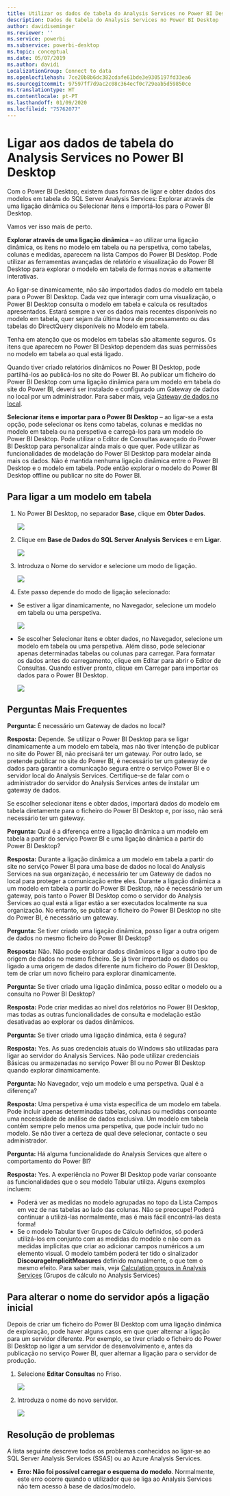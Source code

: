 ```yaml
---
title: Utilizar os dados de tabela do Analysis Services no Power BI Desktop
description: Dados de tabela do Analysis Services no Power BI Desktop
author: davidiseminger
ms.reviewer: ''
ms.service: powerbi
ms.subservice: powerbi-desktop
ms.topic: conceptual
ms.date: 05/07/2019
ms.author: davidi
LocalizationGroup: Connect to data
ms.openlocfilehash: 7ce20b8b6dc382cdafe61bde3e9305197fd33ea6
ms.sourcegitcommit: 97597ff7d9ac2c08c364ecf0c729eab5d59850ce
ms.translationtype: HT
ms.contentlocale: pt-PT
ms.lasthandoff: 01/09/2020
ms.locfileid: "75762077"
---
```

# <a name="connect-to-analysis-services-tabular-data-in-power-bi-desktop"></a>Ligar aos dados de tabela do Analysis Services no Power BI Desktop
Com o Power BI Desktop, existem duas formas de ligar e obter dados dos modelos em tabela do SQL Server Analysis Services: Explorar através de uma ligação dinâmica ou Selecionar itens e importá-los para o Power BI Desktop.

Vamos ver isso mais de perto.

**Explorar através de uma ligação dinâmica** – ao utilizar uma ligação dinâmica, os itens no modelo em tabela ou na perspetiva, como tabelas, colunas e medidas, aparecem na lista Campos do Power BI Desktop. Pode utilizar as ferramentas avançadas de relatório e visualização do Power BI Desktop para explorar o modelo em tabela de formas novas e altamente interativas.

Ao ligar-se dinamicamente, não são importados dados do modelo em tabela para o Power BI Desktop. Cada vez que interagir com uma visualização, o Power BI Desktop consulta o modelo em tabela e calcula os resultados apresentados. Estará sempre a ver os dados mais recentes disponíveis no modelo em tabela, quer sejam da última hora de processamento ou das tabelas do DirectQuery disponíveis no Modelo em tabela. 

Tenha em atenção que os modelos em tabelas são altamente seguros. Os itens que aparecem no Power BI Desktop dependem das suas permissões no modelo em tabela ao qual está ligado.

Quando tiver criado relatórios dinâmicos no Power BI Desktop, pode partilhá-los ao publicá-los no site do Power BI. Ao publicar um ficheiro do Power BI Desktop com uma ligação dinâmica para um modelo em tabela do site do Power BI, deverá ser instalado e configurado um Gateway de dados no local por um administrador. Para saber mais, veja [Gateway de dados no local](service-gateway-onprem.md).

**Selecionar itens e importar para o Power BI Desktop** – ao ligar-se a esta opção, pode selecionar os itens como tabelas, colunas e medidas no modelo em tabela ou na perspetiva e carregá-los para um modelo do Power BI Desktop. Pode utilizar o Editor de Consultas avançado do Power BI Desktop para personalizar ainda mais o que quer. Pode utilizar as funcionalidades de modelação do Power BI Desktop para modelar ainda mais os dados. Não é mantida nenhuma ligação dinâmica entre o Power BI Desktop e o modelo em tabela. Pode então explorar o modelo do Power BI Desktop offline ou publicar no site do Power BI.

## <a name="to-connect-to-a-tabular-model"></a>Para ligar a um modelo em tabela
1. No Power BI Desktop, no separador **Base**, clique em **Obter Dados**.
   
   ![](media/desktop-analysis-services-tabular-data/pbid_sqlas_getdata.png)
2. Clique em **Base de Dados do SQL Server Analysis Services** e em **Ligar**.
   
   ![](media/desktop-analysis-services-tabular-data/pbid_sqlas_getdata_as.png)
3. Introduza o Nome do servidor e selecione um modo de ligação. 
   
   ![](media/desktop-analysis-services-tabular-data/pbid_sqlas_getdata_as_server.png)
4. Este passo depende do modo de ligação selecionado:

* Se estiver a ligar dinamicamente, no Navegador, selecione um modelo em tabela ou uma perspetiva.
  
  ![](media/desktop-analysis-services-tabular-data/pbid_sqlas_getdata_as_live.png)
* Se escolher Selecionar itens e obter dados, no Navegador, selecione um modelo em tabela ou uma perspetiva. Além disso, pode selecionar apenas determinadas tabelas ou colunas para carregar. Para formatar os dados antes do carregamento, clique em Editar para abrir o Editor de Consultas. Quando estiver pronto, clique em Carregar para importar os dados para o Power BI Desktop.

  ![](media/desktop-analysis-services-tabular-data/pbid_sqlas_getdata_as_select.png)

## <a name="frequently-asked-questions"></a>Perguntas Mais Frequentes
**Pergunta:** É necessário um Gateway de dados no local?

**Resposta:** Depende. Se utilizar o Power BI Desktop para se ligar dinamicamente a um modelo em tabela, mas não tiver intenção de publicar no site do Power BI, não precisará ter um gateway. Por outro lado, se pretende publicar no site do Power BI, é necessário ter um gateway de dados para garantir a comunicação segura entre o serviço Power BI e o servidor local do Analysis Services. Certifique-se de falar com o administrador do servidor do Analysis Services antes de instalar um gateway de dados.

Se escolher selecionar itens e obter dados, importará dados do modelo em tabela diretamente para o ficheiro do Power BI Desktop e, por isso, não será necessário ter um gateway.

**Pergunta:** Qual é a diferença entre a ligação dinâmica a um modelo em tabela a partir do serviço Power BI e uma ligação dinâmica a partir do Power BI Desktop?

**Resposta:** Durante a ligação dinâmica a um modelo em tabela a partir do site no serviço Power BI para uma base de dados no local do Analysis Services na sua organização, é necessário ter um Gateway de dados no local para proteger a comunicação entre eles. Durante a ligação dinâmica a um modelo em tabela a partir do Power BI Desktop, não é necessário ter um gateway, pois tanto o Power BI Desktop como o servidor do Analysis Services ao qual está a ligar estão a ser executados localmente na sua organização. No entanto, se publicar o ficheiro do Power BI Desktop no site do Power BI, é necessário um gateway.

**Pergunta:** Se tiver criado uma ligação dinâmica, posso ligar a outra origem de dados no mesmo ficheiro do Power BI Desktop?

**Resposta:** Não. Não pode explorar dados dinâmicos e ligar a outro tipo de origem de dados no mesmo ficheiro. Se já tiver importado os dados ou ligado a uma origem de dados diferente num ficheiro do Power BI Desktop, tem de criar um novo ficheiro para explorar dinamicamente.

**Pergunta:** Se tiver criado uma ligação dinâmica, posso editar o modelo ou a consulta no Power BI Desktop?

**Resposta:** Pode criar medidas ao nível dos relatórios no Power BI Desktop, mas todas as outras funcionalidades de consulta e modelação estão desativadas ao explorar os dados dinâmicos.

**Pergunta:** Se tiver criado uma ligação dinâmica, esta é segura?

**Resposta:** Yes. As suas credenciais atuais do Windows são utilizadas para ligar ao servidor do Analysis Services. Não pode utilizar credenciais Básicas ou armazenadas no serviço Power BI ou no Power BI Desktop quando explorar dinamicamente.

**Pergunta:** No Navegador, vejo um modelo e uma perspetiva. Qual é a diferença?

**Resposta:** Uma perspetiva é uma vista específica de um modelo em tabela. Pode incluir apenas determinadas tabelas, colunas ou medidas consoante uma necessidade de análise de dados exclusiva. Um modelo em tabela contém sempre pelo menos uma perspetiva, que pode incluir tudo no modelo. Se não tiver a certeza de qual deve selecionar, contacte o seu administrador.

**Pergunta:** Há alguma funcionalidade do Analysis Services que altere o comportamento do Power BI?

**Resposta:** Yes. A experiência no Power BI Desktop pode variar consoante as funcionalidades que o seu modelo Tabular utiliza. Alguns exemplos incluem:
* Poderá ver as medidas no modelo agrupadas no topo da Lista Campos em vez de nas tabelas ao lado das colunas. Não se preocupe! Poderá continuar a utilizá-las normalmente, mas é mais fácil encontrá-las desta forma!
* Se o modelo Tabular tiver Grupos de Cálculo definidos, só poderá utilizá-los em conjunto com as medidas do modelo e não com as medidas implícitas que criar ao adicionar campos numéricos a um elemento visual. O modelo também poderá ter tido o sinalizador **DiscourageImplicitMeasures** definido manualmente, o que tem o mesmo efeito. Para saber mais, veja [Calculation groups in Analysis Services](https://docs.microsoft.com/analysis-services/tabular-models/calculation-groups#benefits) (Grupos de cálculo no Analysis Services)

## <a name="to-change-the-server-name-after-initial-connection"></a>Para alterar o nome do servidor após a ligação inicial
Depois de criar um ficheiro do Power BI Desktop com uma ligação dinâmica de exploração, pode haver alguns casos em que quer alternar a ligação para um servidor diferente. Por exemplo, se tiver criado o ficheiro do Power BI Desktop ao ligar a um servidor de desenvolvimento e, antes da publicação no serviço Power BI, quer alternar a ligação para o servidor de produção.

1. Selecione **Editar Consultas** no Friso.
   
   ![](media/desktop-analysis-services-tabular-data/pbid_sqlas_chname_editquery.png)
2. Introduza o nome do novo servidor.
   
   ![](media/desktop-analysis-services-tabular-data/pbid_sqlas_chname_dialog.png)
   
   
## <a name="troubleshooting"></a>Resolução de problemas 
A lista seguinte descreve todos os problemas conhecidos ao ligar-se ao SQL Server Analysis Services (SSAS) ou ao Azure Analysis Services. 

* **Erro: Não foi possível carregar o esquema do modelo**. Normalmente, este erro ocorre quando o utilizador que se liga ao Analysis Services não tem acesso à base de dados/modelo.

